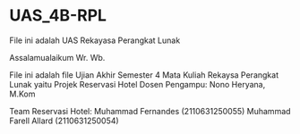 # UAS_4B-RPL
File ini adalah UAS Rekayasa Perangkat Lunak

Assalamualaikum Wr. Wb.

File ini adalah file Ujian Akhir Semester 4 Mata Kuliah Rekaysa Perangkat Lunak yaitu Projek Reservasi Hotel
Dosen Pengampu: Nono Heryana, M.Kom

Team Reservasi Hotel:
Muhammad Fernandes (2110631250055)
Muhammad Farell Allard (2110631250054)
